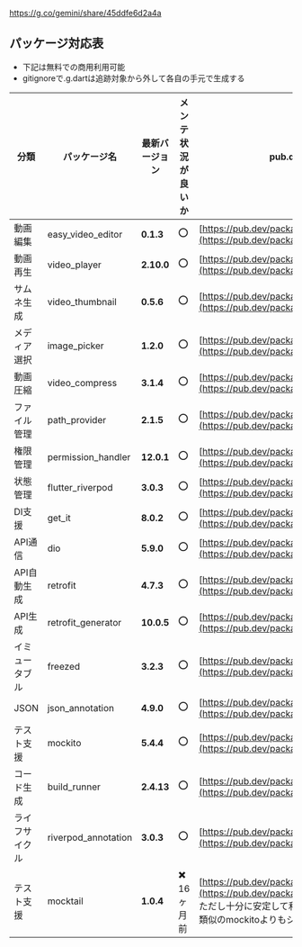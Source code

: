 https://g.co/gemini/share/45ddfe6d2a4a

## パッケージ対応表

- 下記は無料での商用利用可能
- gitignoreで.g.dartは追跡対象から外して各自の手元で生成する

| 分類      | パッケージ名              | 最新バージョン    | メンテ状況が良いか   | pub.devリンク                                                                                                               |
| ------- | ------------------- | ---------- | ----------- | ------------------------------------------------------------------------------------------------------------------------ |
| 動画編集    | easy_video_editor   | **0.1.3**  | ⭕️<br>      | [https://pub.dev/packages/easy_video_editor](https://pub.dev/packages/easy_video_editor)                                 |
| 動画再生    | video_player        | **2.10.0** | ⭕️          | [https://pub.dev/packages/video_player](https://pub.dev/packages/video_player)                                           |
| サムネ生成   | video_thumbnail     | **0.5.6**  | ⭕️          | [https://pub.dev/packages/video_thumbnail](https://pub.dev/packages/video_thumbnail)                                     |
| メディア選択  | image_picker        | **1.2.0**  | ⭕️          | [https://pub.dev/packages/image_picker](https://pub.dev/packages/image_picker)                                           |
| 動画圧縮    | video_compress      | **3.1.4**  | ⭕️          | [https://pub.dev/packages/video_compress](https://pub.dev/packages/video_compress)                                       |
| ファイル管理  | path_provider       | **2.1.5**  | ⭕️          | [https://pub.dev/packages/path_provider](https://pub.dev/packages/path_provider)                                         |
| 権限管理    | permission_handler  | **12.0.1** | ⭕️          | [https://pub.dev/packages/permission_handler](https://pub.dev/packages/permission_handler)                               |
| 状態管理    | flutter_riverpod    | **3.0.3**  | ⭕️          | [https://pub.dev/packages/flutter_riverpod](https://pub.dev/packages/flutter_riverpod)                                   |
| DI支援    | get_it              | **8.0.2**  | ⭕️          | [https://pub.dev/packages/get_it](https://pub.dev/packages/get_it)                                                       |
| API通信   | dio                 | **5.9.0**  | ⭕️          | [https://pub.dev/packages/dio](https://pub.dev/packages/dio)                                                             |
| API自動生成 | retrofit            | **4.7.3**  | ⭕️          | [https://pub.dev/packages/retrofit](https://pub.dev/packages/retrofit)                                                   |
| API生成   | retrofit_generator  | **10.0.5** | ⭕️          | [https://pub.dev/packages/retrofit_generator](https://pub.dev/packages/retrofit_generator)                               |
| イミュータブル | freezed             | **3.2.3**  | ⭕️          | [https://pub.dev/packages/freezed](https://pub.dev/packages/freezed)                                                     |
| JSON    | json_annotation     | **4.9.0**  | ⭕️          | [https://pub.dev/packages/json_annotation](https://pub.dev/packages/json_annotation)                                     |
| テスト支援   | mockito             | **5.4.4**  | ⭕️          | [https://pub.dev/packages/mockito](https://pub.dev/packages/mockito)                                                     |
| コード生成   | build_runner        | **2.4.13** | ⭕️          | [https://pub.dev/packages/build_runner](https://pub.dev/packages/build_runner)                                           |
| ライフサイクル | riverpod_annotation | **3.0.3**  | ⭕️          | [https://pub.dev/packages/riverpod_annotation](https://pub.dev/packages/riverpod_annotation)                             |
| テスト支援   | mocktail            | **1.0.4**  | ✖️<br>16ヶ月前 | [https://pub.dev/packages/mocktail](https://pub.dev/packages/mocktail)<br>ただし十分に安定して利用はできそう。<br>類似のmockitoよりもシンプルに使用できる。 |

